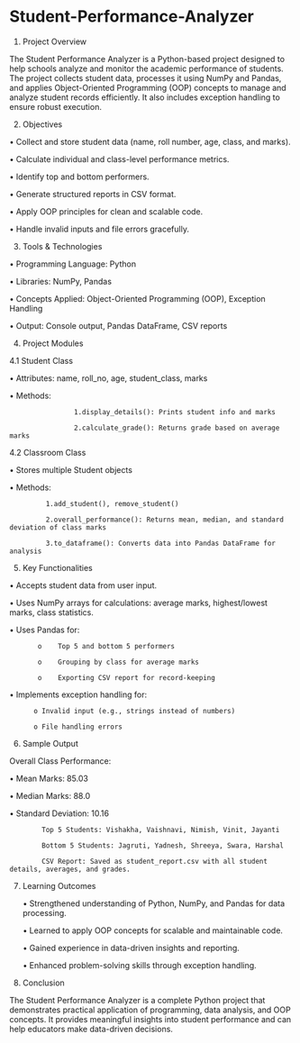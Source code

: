 # Student-Performance-Analyzer

1. Project Overview
   
The Student Performance Analyzer is a Python-based project designed to help schools analyze and monitor the academic performance of students. The project collects student data, processes it using NumPy and Pandas, and applies Object-Oriented Programming (OOP) concepts to manage and analyze student records efficiently. It also includes exception handling to ensure robust execution.

2. Objectives
   
  •	Collect and store student data (name, roll number, age, class, and marks).

  •	Calculate individual and class-level performance metrics.

  •	Identify top and bottom performers.

  •	Generate structured reports in CSV format.

  •	Apply OOP principles for clean and scalable code.

  •	Handle invalid inputs and file errors gracefully.

3. Tools & Technologies
   
  •	Programming Language: Python

  •	Libraries: NumPy, Pandas

  •	Concepts Applied: Object-Oriented Programming (OOP), Exception Handling

  •	Output: Console output, Pandas DataFrame, CSV reports

4. Project Modules

4.1 Student Class

  •	Attributes: name, roll_no, age, student_class, marks
 
  •	Methods:
                   
                    1.display_details(): Prints student info and marks
                  
                    2.calculate_grade(): Returns grade based on average marks


4.2 Classroom Class
  
  •	Stores multiple Student objects
  
  •	Methods:
            
             1.add_student(), remove_student()
          
             2.overall_performance(): Returns mean, median, and standard deviation of class marks
            
             3.to_dataframe(): Converts data into Pandas DataFrame for analysis


5. Key Functionalities

  •	Accepts student data from user input.

  •	Uses NumPy arrays for calculations: average marks, highest/lowest marks, class statistics.
 
  •	Uses Pandas for:
          
           o	Top 5 and bottom 5 performers
          
           o	Grouping by class for average marks
          
           o	Exporting CSV report for record-keeping

•	Implements exception handling for:
          
          o	Invalid input (e.g., strings instead of numbers)
         
          o	File handling errors


6. Sample Output

Overall Class Performance:

  •	Mean Marks: 85.03

  •	Median Marks: 88.0

  •	Standard Deviation: 10.16
            
            Top 5 Students: Vishakha, Vaishnavi, Nimish, Vinit, Jayanti
            
            Bottom 5 Students: Jagruti, Yadnesh, Shreeya, Swara, Harshal

            CSV Report: Saved as student_report.csv with all student details, averages, and grades.

7. Learning Outcomes

   •	Strengthened understanding of Python, NumPy, and Pandas for data processing.

   •	Learned to apply OOP concepts for scalable and maintainable code.

   •	Gained experience in data-driven insights and reporting.

   •	Enhanced problem-solving skills through exception handling.

8. Conclusion

The Student Performance Analyzer is a complete Python project that demonstrates practical application of programming, data analysis, and OOP concepts. It provides meaningful insights into student performance and can help educators make data-driven decisions.

